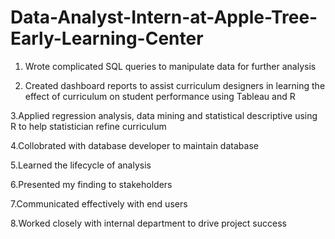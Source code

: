 # Data-Analyst-Intern-at-Apple-Tree-Early-Learning-Center

1. Wrote complicated SQL queries to manipulate data for further analysis 

2. Created dashboard reports to assist curriculum designers in learning the effect of curriculum on student performance using Tableau and R

3.Applied regression analysis, data mining and statistical descriptive using R to help statistician refine curriculum

4.Collobrated with database developer to maintain database

5.Learned the lifecycle of analysis

6.Presented my finding to stakeholders

7.Communicated effectively with end users

8.Worked closely with internal department to drive project success

